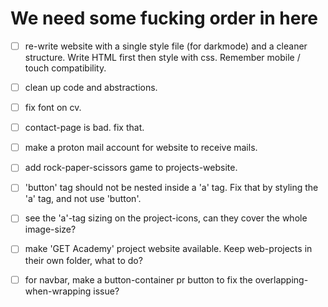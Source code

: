 # We need some fucking order in here

- [ ] re-write website with a single style file (for darkmode) and a cleaner structure. Write HTML first then style with css. Remember mobile / touch compatibility.

- [ ] clean up code and abstractions.
- [ ] fix font on cv.
- [ ] contact-page is bad. fix that.
- [ ] make a proton mail account for website to receive mails.
- [ ] add rock-paper-scissors game to projects-website.
- [ ] 'button' tag should not be nested inside a 'a' tag. Fix that by styling the 'a' tag, and not use 'button'.
- [ ] see the 'a'-tag sizing on the project-icons, can they cover the whole image-size?
- [ ] make 'GET Academy' project website available. Keep web-projects in their own folder, what to do? 
- [ ] for navbar, make a button-container pr button to fix the overlapping-when-wrapping issue?